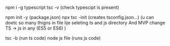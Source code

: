 <!-- Basic start for Typescript -->

npm i -g typescript
tsc -v           (check typescipt is present)

npm init -y    (package.json)
npx tsc -init  (creates tsconfig.json...)  (u can doetc so many thigns in file lije seleting ts and js directory And MVP change TS -> js in any (ES5 or ES6) )

tsc -b (run ts code)
node js file  (runs js code)
